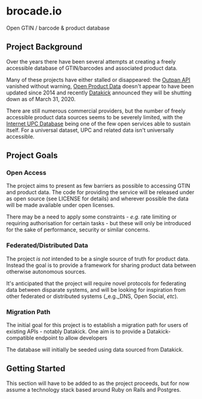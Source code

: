 # brocade.io

Open GTIN / barcode &amp; product database

## Project Background

Over the years there have been several attempts at creating a freely accessible database of GTIN/barcodes and associated product data.

Many of these projects have either stalled or disappeared: the [Outpan API](https://www.outpan.com/developers.php) vanished without warning, [Open Product Data](http://product-open-data.com/download) doesn't appear to have been updated since 2014 and recently [Datakick](https://www.datakick.org/) announced they will be shutting down as of March 31, 2020.

There are still numerous commercial providers, but the number of freely accessible product data sources seems to be severely limited, with the [Internet UPC Database](https://www.upcdatabase.com/) being one of the few open services able to sustain itself. For a universal dataset, UPC and related data isn't universally accessible.

## Project Goals

### Open Access

The project aims to present as few barriers as possible to accessing GTIN and product data. The code for providing the service will be released under as open source (see LICENSE for details) and wherever possible the data will be made available under open licenses.

There may be a need to apply some constraints - _e.g._ rate limiting or requiring authorisation for certain tasks - but these will only be introduced for the sake of performance, security or similar concerns.

### Federated/Distributed Data

The project _is not_ intended to be a single source of truth for product data. Instead the goal is to provide a framework for sharing product data between otherwise autonomous sources.

It's anticipated that the project will require novel protocols for federating data between disparate systems, and will be looking for inspiration from other federated or distributed systems (_e.g._DNS, Open Social, _etc_).

### Migration Path

The initial goal for this project is to establish a migration path for users of existing APIs - notably Datakick. One aim is to provide a Datakick-compatible endpoint to allow developers

The database will initially be seeded using data sourced from Datakick.

## Getting Started

This section will have to be added to as the project proceeds, but for now assume a technology stack based around Ruby on Rails and Postgres.
